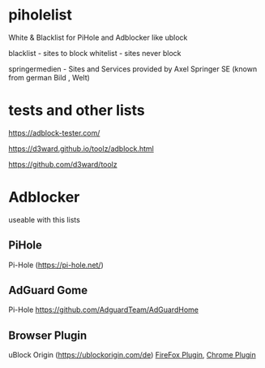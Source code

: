 # piholelist

White & Blacklist for PiHole and Adblocker like ublock

blacklist - sites to block
whitelist - sites never block

springermedien - Sites and Services provided by Axel Springer SE (known from german Bild , Welt)

#  tests and other lists

https://adblock-tester.com/

https://d3ward.github.io/toolz/adblock.html

https://github.com/d3ward/toolz

# Adblocker

useable with this lists

## PiHole
Pi-Hole (https://pi-hole.net/)

## AdGuard Gome
Pi-Hole  https://github.com/AdguardTeam/AdGuardHome


## Browser Plugin
uBlock Origin (https://ublockorigin.com/de) [FireFox Plugin](https://addons.mozilla.org/en-US/firefox/addon/ublock-origin/), [ Chrome Plugin](https://chrome.google.com/webstore/detail/ublock-origin/cjpalhdlnbpafiamejdnhcphjbkeiagm)

